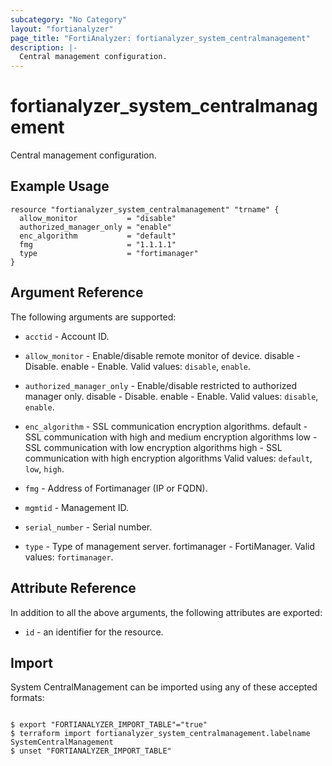 ```yaml
---
subcategory: "No Category"
layout: "fortianalyzer"
page_title: "FortiAnalyzer: fortianalyzer_system_centralmanagement"
description: |-
  Central management configuration.
---
```


# fortianalyzer_system_centralmanagement
Central management configuration.

## Example Usage

```hcl
resource "fortianalyzer_system_centralmanagement" "trname" {
  allow_monitor           = "disable"
  authorized_manager_only = "enable"
  enc_algorithm           = "default"
  fmg                     = "1.1.1.1"
  type                    = "fortimanager"
}
```

## Argument Reference


The following arguments are supported:


* `acctid` - Account ID.
* `allow_monitor` - Enable/disable remote monitor of device. disable - Disable. enable - Enable. Valid values: `disable`, `enable`.

* `authorized_manager_only` - Enable/disable restricted to authorized manager only. disable - Disable. enable - Enable. Valid values: `disable`, `enable`.

* `enc_algorithm` - SSL communication encryption algorithms. default - SSL communication with high and medium encryption algorithms low - SSL communication with low encryption algorithms high - SSL communication with high encryption algorithms Valid values: `default`, `low`, `high`.

* `fmg` - Address of Fortimanager (IP or FQDN).
* `mgmtid` - Management ID.
* `serial_number` - Serial number.
* `type` - Type of management server. fortimanager - FortiManager. Valid values: `fortimanager`.



## Attribute Reference

In addition to all the above arguments, the following attributes are exported:
* `id` - an identifier for the resource.

## Import

System CentralManagement can be imported using any of these accepted formats:
```

$ export "FORTIANALYZER_IMPORT_TABLE"="true"
$ terraform import fortianalyzer_system_centralmanagement.labelname SystemCentralManagement
$ unset "FORTIANALYZER_IMPORT_TABLE"
```

